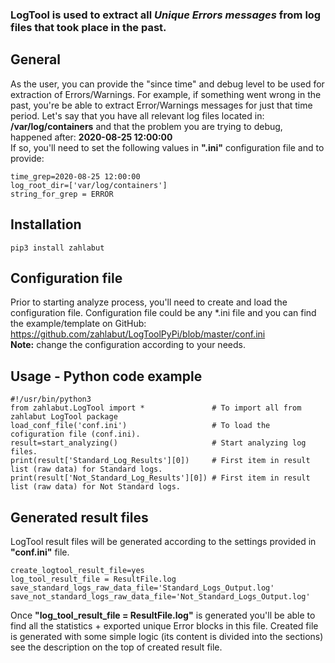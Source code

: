 
### LogTool is used to extract all ***Unique Errors messages*** from log files that took place in the past.
## General
As the user, you can provide the "since time" and debug level to be used for extraction of Errors/Warnings. 
For example, if something went wrong in the past, you're be able to extract Error/Warnings messages
for just that time period.
Let's say that you have all relevant log files located in: **/var/log/containers** and that the problem you are
trying to debug, happened after: **2020-08-25 12:00:00** 
<br>If so, you'll need to set the following values in **".ini"** configuration file and to provide:

    time_grep=2020-08-25 12:00:00
    log_root_dir=['var/log/containers']
    string_for_grep = ERROR
  
## Installation
    pip3 install zahlabut
## Configuration file
Prior to starting analyze process, you'll need to create and load the configuration file.
Configuration file could be any *.ini file and you can find the example/template on GitHub:  
https://github.com/zahlabut/LogToolPyPi/blob/master/conf.ini 
<br>**Note:** change the configuration according to your needs.
## Usage - Python code example
    #!/usr/bin/python3    
    from zahlabut.LogTool import *               # To import all from zahlabut LogTool package
    load_conf_file('conf.ini')                   # To load the cofiguration file (conf.ini).
    result=start_analyzing()                     # Start analyzing log files.
    print(result['Standard_Log_Results'][0])     # First item in result list (raw data) for Standard logs.
    print(result['Not_Standard_Log_Results'][0]) # First item in result list (raw data) for Not Standard logs. 
## Generated result files
LogTool result files will be generated according to the settings provided in **"conf.ini"** file.

    create_logtool_result_file=yes
    log_tool_result_file = ResultFile.log
    save_standard_logs_raw_data_file='Standard_Logs_Output.log'
    save_not_standard_logs_raw_data_file='Not_Standard_Logs_Output.log'
Once **"log_tool_result_file = ResultFile.log"** is generated you'll be able to find all the statistics + exported 
unique Error blocks in this file. Created file is generated with some simple logic (its content is divided into the sections) see
the description on the top of created result file. 
